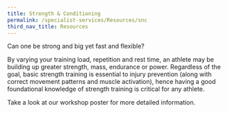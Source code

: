 ```yaml
---
title: Strength & Conditioning
permalink: /specialist-services/Resources/snc
third_nav_title: Resources
---
```


Can one be strong and big yet fast and flexible?

By varying your training load, repetition and rest time, an athlete may be building up greater strength, mass, endurance or power.  Regardless of the goal, basic strength training is essential to injury prevention (along with correct movement patterns and muscle activation), hence having a good foundational knowledge of strength training is critical for any athlete.  

Take a look at our workshop poster for more detailed information. [](/files/workshops-by-tp/Sports%20Leaders%20Workshop%202021_SnC.pdf)
